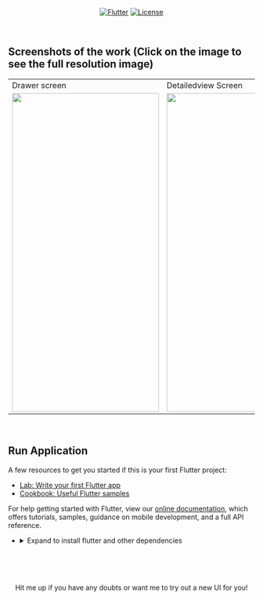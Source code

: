 <p align="center">
<a href=""><img title="Flutter" src="https://img.shields.io/badge/Flutter-2-blue?style=for-the-badge&logo=flutter"></a>
<a href=""><img title="License" src="https://img.shields.io/badge/License-Open Source-brightgreen?style=for-the-badge&logo="></a>
</p>

<br>


## Screenshots of the work (Click on the image to see the full resolution image)

<table align="center">
  <tr>
    <td>Drawer screen</td>
     <td>Detailedview Screen</td>
    <td>Intro Screen</td>
     
  </tr>
  <tr>
    <td><img src="https://github.com/Vignesh0404/Flutter-UI-Kit/blob/main/rental_app/output/2.jpeg" width=300 height=650></td>
    <td><img src="https://github.com/Vignesh0404/Flutter-UI-Kit/blob/main/rental_app/output/1.jpeg" width=300 height=650></td>
    <td><img src="https://github.com/Vignesh0404/Flutter-UI-Kit/blob/main/rental_app/output/3.jpeg" width=300 height=650></td>
    
  </tr>
 </table>
 
 <br>
 
 
 ## Run Application
 
A few resources to get you started if this is your first Flutter project:

- [Lab: Write your first Flutter app](https://flutter.dev/docs/get-started/codelab)
- [Cookbook: Useful Flutter samples](https://flutter.dev/docs/cookbook)

For help getting started with Flutter, view our
[online documentation](https://flutter.dev/docs), which offers tutorials,
samples, guidance on mobile development, and a full API reference.

<ul><li><details>
<summary>Expand to install flutter and other dependencies</b></summary>
<li>Follow this to install <strong><a href="https://flutter.dev/docs/get-started/install">Flutter</a></strong></li>
</ul></li></ul></details></li></ul>
<br>
<br><br>
<p align="center">
  Hit me up if you have any doubts or want me to try out a new UI for you!
</p>
